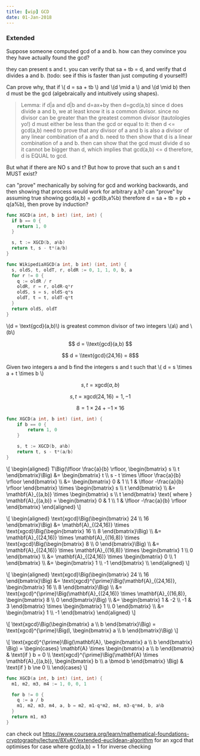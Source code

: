```yaml
---
title: [wip] GCD
date: 01-Jan-2018
---
```


### Extended

Suppose someone computed gcd of a and b. how can they convince you they have actually found the gcd?

they can present s and t. you can verify that sa + tb = d, and verify that d divides a and b. (todo: see if this is faster than just computing d yourself!)

Can prove why, that if \\( d = sa + tb \\) and \\(d \mid a \\) and \\(d \mid b) then d must be the gcd (algebraically and intuitively using shapes). 

> Lemma: if d|a and d|b and d=ax+by then d=gcd(a,b)
since d does divide a and b, we at least know it is a common divisor. since no divisor can be greater than the greatest common divisor (tautologies yo!) d must either be less than the gcd or equal to it: then d <= gcd(a,b)
> need to prove that any divisor of a and b is also a divisor of any linear combination of a and b.
> need to then show that d is a linear combination of a and b.
> then can show that the gcd must divide d so it cannot be bigger than d, which implies that gcd(a,b) <= d
> therefore, d is EQUAL to gcd. 

But what if there are NO s and t? But how to prove that such an s and t MUST exist? <bezouts lemma yo...>

can "prove" mechanically by solving for gcd and working backwards, and then showing that process would work for arbitrary a,b?
can "prove" by assuming true showing gcd(a,b) = gcd(b,a%b) therefore d = sa + tb = pb + q(a%b), then prove by induction?


```go
func XGCD(a int, b int) (int, int) {
  if b == 0 {
    return 1, 0
  }

  s, t := XGCD(b, a%b)
  return t, s - t*(a/b)
}
```

```go
func WikipediaXGCD(a int, b int) (int, int) {
  s, oldS, t, oldT, r, oldR := 0, 1, 1, 0, b, a
  for r != 0 {
    q := oldR / r
    oldR, r = r, oldR-q*r
    oldS, s = s, oldS-q*s
    oldT, t = t, oldT-q*t
  }
  return oldS, oldT
}
```

\\(d = \\text{gcd}(a,b)\\) is greatest common divisor of two integers \\(a\\) and \\(b\\)

$$ d = \\text{gcd}(a,b) $$

$$ d = \\text{gcd}(24,16) = 8$$

Given two integers a and b find the integers s and t such that \\( d = s \times a + t \times b \\)

$$ s, t = \text{xgcd}(a,b) $$

$$ s, t = \text{xgcd}(24,16) = 1, -1 $$

$$ 8 = 1 \times 24 + -1 \times 16 $$

```go
func XGCD(a int, b int) (int, int) {
	if b == 0 {
		return 1, 0
	}

	s, t := XGCD(b, a%b)
	return t, s - t*(a/b)
}
```

\\[ \\begin{aligned}
T\Big(\lfloor \frac{a}{b} \rfloor, \begin{bmatrix} s \\\ t \end{bmatrix}\Big) &= \begin{bmatrix} t \\\ s - t \times \lfloor \frac{a}{b} \rfloor \end{bmatrix} \\\\
&= \begin{bmatrix} 0 & 1 \\\ 1 & \lfloor -\frac{a}{b} \rfloor \end{bmatrix} \times \begin{bmatrix} s \\\ t \end{bmatrix} \\\\
&= \mathbf{A}\_{(a,b)} \times \begin{bmatrix} s \\\ t \end{bmatrix} \text{ where } \mathbf{A}\_{(a,b)} = \begin{bmatrix} 0 & 1 \\\ 1 & \lfloor -\frac{a}{b} \rfloor \end{bmatrix}
\\end{aligned} \\]


\\[ \\begin{aligned}
\\text{xgcd}\Big(\begin{bmatrix} 24 \\\ 16 \end{bmatrix}\Big) &= \mathbf{A}\_{(24,16)} \times \\text{xgcd}\Big(\begin{bmatrix} 16 \\\ 8 \end{bmatrix}\Big) \\\\
&= \mathbf{A}\_{(24,16)} \times \mathbf{A}\_{(16,8)} \times \\text{xgcd}\Big(\begin{bmatrix} 8 \\\ 0 \end{bmatrix}\Big) \\\\
&= \mathbf{A}\_{(24,16)} \times \mathbf{A}\_{(16,8)} \times \begin{bmatrix} 1 \\\ 0 \end{bmatrix} \\\\
&= \mathbf{A}\_{(24,16)} \times \begin{bmatrix} 0 \\\ 1 \end{bmatrix} \\\\
&= \begin{bmatrix} 1 \\\ -1 \end{bmatrix} \\\\
\\end{aligned} \\]

\\[ \\begin{aligned}
\\text{xgcd}\Big(\begin{bmatrix} 24 \\\ 16 \end{bmatrix}\Big) &= \\text{xgcd}^{\prime}\Big(\mathbf{A}\_{(24,16)}, \begin{bmatrix} 16 \\\ 8 \end{bmatrix}\Big) \\\\
&= \\text{xgcd}^{\prime}\Big(\mathbf{A}\_{(24,16)} \times \mathbf{A}\_{(16,8)}, \begin{bmatrix} 8 \\\ 0 \end{bmatrix}\Big) \\\\
&= \begin{bmatrix} 1 & -2 \\\ -1 & 3 \end{bmatrix} \times \begin{bmatrix} 1 \\\ 0 \end{bmatrix} \\\\
&= \begin{bmatrix} 1 \\\ -1 \end{bmatrix}
\\end{aligned} \\]

\\[
\text{xgcd}\Big(\begin{bmatrix} a \\\ b \end{bmatrix}\Big) = \\text{xgcd}^{\prime}\Big(I, \begin{bmatrix} a \\\ b \end{bmatrix}\Big)
\\]


\\[
\\text{xgcd}^{\prime}\Big(\mathbf{A}, \begin{bmatrix} a \\\ b \end{bmatrix} \Big) =
\\begin{cases}
  \mathbf{A} \times \begin{bmatrix} a \\\ b \end{bmatrix}    & \\text{if } b = 0 \\\\
  \\text{xgcd}^{\prime}\Big(\mathbf{A} \times \mathbf{A}\_{(a,b)}, \begin{bmatrix} b \\\ a \bmod b \end{bmatrix} \Big) & \\text{if } b \ne 0 \\\\
\\end{cases}
\\]

```go
func XGCD(a int, b int) (int, int) {
  m1, m2, m3, m4 := 1, 0, 0, 1

  for b != 0 {
    q := a / b
    m1, m2, m3, m4, a, b = m2, m1-q*m2, m4, m3-q*m4, b, a%b
  }
  return m1, m3
}
```


can check out https://www.coursera.org/learn/mathematical-foundations-cryptography/lecture/8XvAY/extended-euclidean-algorithm for an xgcd that optimises for case where gcd(a,b) = 1 for inverse checking
